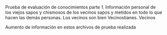 Prueba de evaluación de conocimientos parte 1.
Información personal de los viejos sapos y chismosos de los vecinos sapos y metidos en todo lo que hacen las demás personas. 
Los vecinos son bien Vecinostianes. Vecinos

Aumento de información en estos archivos de prueba realizada